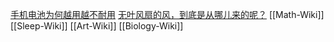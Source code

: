 

[手机电池为何越用越不耐用](https://mp.weixin.qq.com/s/hlgDAdMUGEM4J2hMKJwyhQ)
[无叶风扇的风，到底是从哪儿来的呢？](https://mp.weixin.qq.com/s/nw3FTa0nCIjWXKX5_qEMig)
[[Math-Wiki]]
[[Sleep-Wiki]]
[[Art-Wiki]]
[[Biology-Wiki]]

